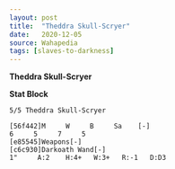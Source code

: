 ```yaml
---
layout: post
title:  "Theddra Skull-Scryer"
date:   2020-12-05
source: Wahapedia
tags: [slaves-to-darkness]
---
```


**Theddra Skull-Scryer**

**Stat Block**
```
5/5 Theddra Skull-Scryer
```

```
[56f442]M     W     B     Sa    [-]
6     5     7     5     
[e85545]Weapons[-]
[c6c930]Darkoath Wand[-]
1"     A:2    H:4+   W:3+   R:-1   D:D3  
```


